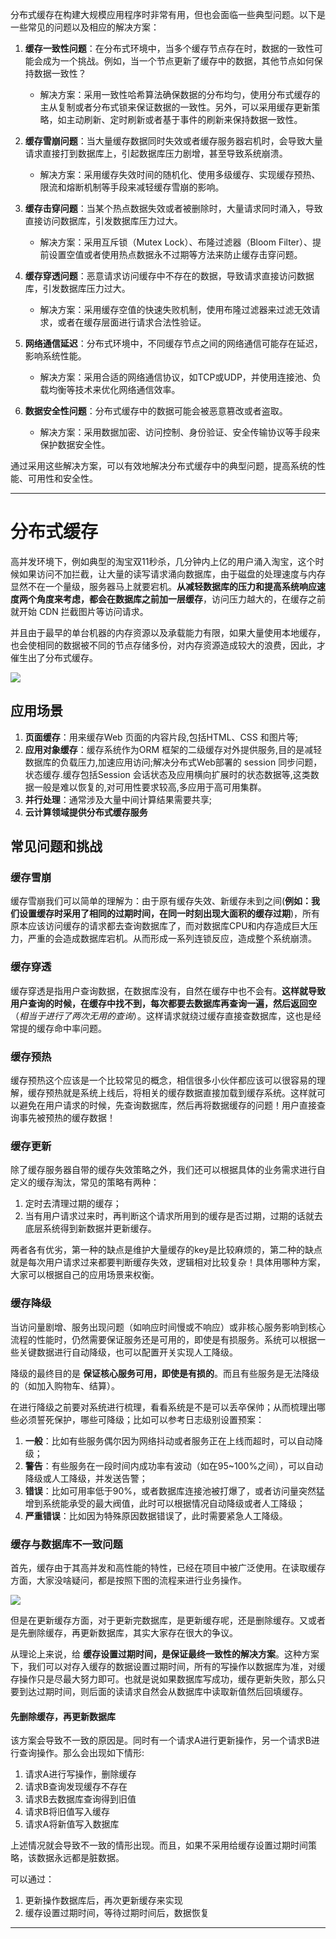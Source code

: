 分布式缓存在构建大规模应用程序时非常有用，但也会面临一些典型问题。以下是一些常见的问题以及相应的解决方案：

1. **缓存一致性问题**：在分布式环境中，当多个缓存节点存在时，数据的一致性可能会成为一个挑战。例如，当一个节点更新了缓存中的数据，其他节点如何保持数据一致性？
   - 解决方案：采用一致性哈希算法确保数据的分布均匀，使用分布式缓存的主从复制或者分布式锁来保证数据的一致性。另外，可以采用缓存更新策略，如主动刷新、定时刷新或者基于事件的刷新来保持数据一致性。

2. **缓存雪崩问题**：当大量缓存数据同时失效或者缓存服务器宕机时，会导致大量请求直接打到数据库上，引起数据库压力剧增，甚至导致系统崩溃。
   - 解决方案：采用缓存失效时间的随机化、使用多级缓存、实现缓存预热、限流和熔断机制等手段来减轻缓存雪崩的影响。

3. **缓存击穿问题**：当某个热点数据失效或者被删除时，大量请求同时涌入，导致直接访问数据库，引发数据库压力过大。
   - 解决方案：采用互斥锁（Mutex Lock）、布隆过滤器（Bloom Filter）、提前设置空值或者使用热点数据永不过期等方法来防止缓存击穿问题。

4. **缓存穿透问题**：恶意请求访问缓存中不存在的数据，导致请求直接访问数据库，引发数据库压力过大。
   - 解决方案：采用缓存空值的快速失败机制，使用布隆过滤器来过滤无效请求，或者在缓存层面进行请求合法性验证。

5. **网络通信延迟**：分布式环境中，不同缓存节点之间的网络通信可能存在延迟，影响系统性能。
   - 解决方案：采用合适的网络通信协议，如TCP或UDP，并使用连接池、负载均衡等技术来优化网络通信效率。

6. **数据安全性问题**：分布式缓存中的数据可能会被恶意篡改或者盗取。
   - 解决方案：采用数据加密、访问控制、身份验证、安全传输协议等手段来保护数据安全性。

通过采用这些解决方案，可以有效地解决分布式缓存中的典型问题，提高系统的性能、可用性和安全性。

-------

# 分布式缓存

高并发环境下，例如典型的淘宝双11秒杀，几分钟内上亿的用户涌入淘宝，这个时候如果访问不加拦截，让大量的读写请求涌向数据库，由于磁盘的处理速度与内存显然不在一个量级，服务器马上就要宕机。**从减轻数据库的压力和提高系统响应速度两个角度来考虑，都会在数据库之前加一层缓存**，访问压力越大的，在缓存之前就开始 CDN 拦截图片等访问请求。

并且由于最早的单台机器的内存资源以及承载能力有限，如果大量使用本地缓存，也会使相同的数据被不同的节点存储多份，对内存资源造成较大的浪费，因此，才催生出了分布式缓存。

![](_images/36bb3e9d1be0ea97b3e836dc467a9c87.png)

## 应用场景

  1. **页面缓存**：用来缓存Web 页面的内容片段,包括HTML、CSS 和图片等;
  1. **应用对象缓存**：缓存系统作为ORM 框架的二级缓存对外提供服务,目的是减轻数据库的负载压力,加速应用访问;解决分布式Web部署的 session 同步问题，状态缓存.缓存包括Session 会话状态及应用横向扩展时的状态数据等,这类数据一般是难以恢复的,对可用性要求较高,多应用于高可用集群。
  1. **并行处理**：通常涉及大量中间计算结果需要共享;
  1. **云计算领域提供分布式缓存服务**

## 常见问题和挑战

### 缓存雪崩

缓存雪崩我们可以简单的理解为：由于原有缓存失效、新缓存未到之间(**例如：我们设置缓存时采用了相同的过期时间，在同一时刻出现大面积的缓存过期**)，所有原本应该访问缓存的请求都去查询数据库了，而对数据库CPU和内存造成巨大压力，严重的会造成数据库宕机。从而形成一系列连锁反应，造成整个系统崩溃。

### 缓存穿透

缓存穿透是指用户查询数据，在数据库没有，自然在缓存中也不会有。**这样就导致用户查询的时候，在缓存中找不到，每次都要去数据库再查询一遍，然后返回空**（*相当于进行了两次无用的查询*）。这样请求就绕过缓存直接查数据库，这也是经常提的缓存命中率问题。

### 缓存预热

缓存预热这个应该是一个比较常见的概念，相信很多小伙伴都应该可以很容易的理解，缓存预热就是系统上线后，将相关的缓存数据直接加载到缓存系统。这样就可以避免在用户请求的时候，先查询数据库，然后再将数据缓存的问题！用户直接查询事先被预热的缓存数据！

### 缓存更新

除了缓存服务器自带的缓存失效策略之外，我们还可以根据具体的业务需求进行自定义的缓存淘汰，常见的策略有两种：

  1. 定时去清理过期的缓存；
  2. 当有用户请求过来时，再判断这个请求所用到的缓存是否过期，过期的话就去底层系统得到新数据并更新缓存。

两者各有优劣，第一种的缺点是维护大量缓存的key是比较麻烦的，第二种的缺点就是每次用户请求过来都要判断缓存失效，逻辑相对比较复杂！具体用哪种方案，大家可以根据自己的应用场景来权衡。

### 缓存降级

当访问量剧增、服务出现问题（如响应时间慢或不响应）或非核心服务影响到核心流程的性能时，仍然需要保证服务还是可用的，即使是有损服务。系统可以根据一些关键数据进行自动降级，也可以配置开关实现人工降级。

降级的最终目的是 **保证核心服务可用，即使是有损的**。而且有些服务是无法降级的（如加入购物车、结算）。

在进行降级之前要对系统进行梳理，看看系统是不是可以丢卒保帅；从而梳理出哪些必须誓死保护，哪些可降级；比如可以参考日志级别设置预案：

  1. **一般**：比如有些服务偶尔因为网络抖动或者服务正在上线而超时，可以自动降级；
  2. **警告**：有些服务在一段时间内成功率有波动（如在95~100%之间），可以自动降级或人工降级，并发送告警；
  3. **错误**：比如可用率低于90%，或者数据库连接池被打爆了，或者访问量突然猛增到系统能承受的最大阀值，此时可以根据情况自动降级或者人工降级；
  4. **严重错误**：比如因为特殊原因数据错误了，此时需要紧急人工降级。

### 缓存与数据库不一致问题

首先，缓存由于其高并发和高性能的特性，已经在项目中被广泛使用。在读取缓存方面，大家没啥疑问，都是按照下图的流程来进行业务操作。

![](_images/995c5ddf11013119937692d6448da2e8.png)

但是在更新缓存方面，对于更新完数据库，是更新缓存呢，还是删除缓存。又或者是先删除缓存，再更新数据库，其实大家存在很大的争议。

从理论上来说，给 **缓存设置过期时间，是保证最终一致性的解决方案**。这种方案下，我们可以对存入缓存的数据设置过期时间，所有的写操作以数据库为准，对缓存操作只是尽最大努力即可。也就是说如果数据库写成功，缓存更新失败，那么只要到达过期时间，则后面的读请求自然会从数据库中读取新值然后回填缓存。

#### 先删除缓存，再更新数据库

该方案会导致不一致的原因是。同时有一个请求A进行更新操作，另一个请求B进行查询操作。那么会出现如下情形:

  1. 请求A进行写操作，删除缓存
  1. 请求B查询发现缓存不存在
  1. 请求B去数据库查询得到旧值
  1. 请求B将旧值写入缓存
  1. 请求A将新值写入数据库

上述情况就会导致不一致的情形出现。而且，如果不采用给缓存设置过期时间策略，该数据永远都是脏数据。

可以通过：

  1. 更新操作数据库后，再次更新缓存来实现
  2. 缓存设置过期时间，等待过期时间后，数据恢复

-----------

